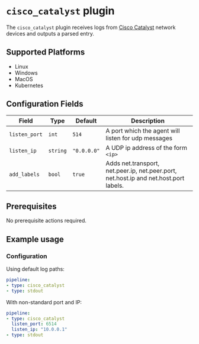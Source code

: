 # `cisco_catalyst` plugin

The `cisco_catalyst` plugin receives logs from [Cisco Catalyst](https://en.wikipedia.org/wiki/Cisco_Catalyst) network devices and outputs a parsed entry.

## Supported Platforms

- Linux
- Windows
- MacOS
- Kubernetes

## Configuration Fields

| Field | Type | Default | Description |
| --- | --- | --- | --- |
| `listen_port` | `int` | `514` | A port which the agent will listen for udp messages |
| `listen_ip` | `string` | `"0.0.0.0"`  | A UDP ip address of the form `<ip>` |
| `add_labels` | `bool` | `true` | Adds net.transport, net.peer.ip, net.peer.port, net.host.ip and net.host.port labels. |

## Prerequisites

No prerequisite actions required.

## Example usage

### Configuration

Using default log paths:

```yaml
pipeline:
- type: cisco_catalyst
- type: stdout

```

With non-standard port and IP:

```yaml
pipeline:
- type: cisco_catalyst
  listen_port: 6514
  listen_ip: "10.0.0.1"
- type: stdout

```
